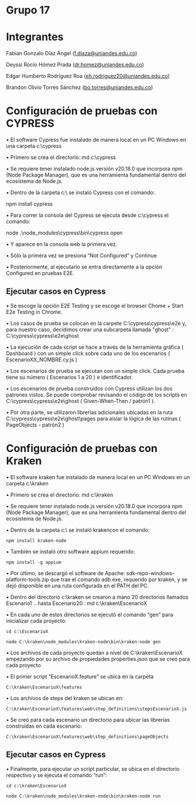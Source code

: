 # Grupo 17

# Integrantes
Fabian Gonzalo Díaz Ángel (f.diaza@uniandes.edu.co)

Deyssi Rocío Hómez Prada (dr.homez@uniandes.edu.co)

Edgar Humberto Rodríguez Roa (eh.rodriguez20@uniandes.edu.co)

Brandon Olivio Torres Sánchez (bo.torres@uniandes.edu.co)

# Configuración de pruebas con CYPRESS

•	El software Cypress fue instalado de manera local en un PC Windows en una carpeta c:\cypress

•	Primero se crea el directorio: md c:\cypress

•	Se requiere tener instalado node.js versión v20.18.0 que incorpora npm (Node Package Manager), que es una herramienta fundamental dentro del ecosistema de Node.js.

•	Dentro de la carpeta c:\ se instaló Cypress con el comando:

  npm install cypress
  
•	Para correr la consola del Cypress se ejecuta desde c:\cypress el comando:

  node  .\node_modules\cypress\bin\cypress open      
  
• Y aparece en la consola web la primera vez.

• Sólo la primera vez se presiona “Not Configured” y Continue

• Posteriormente, al ejecutarlo se entra directamente a la opción Configured en pruebas E2E.

## Ejecutar casos en Cypress

• Se escoge la opción E2E Testing y se escoge el browser Chome + Start E2e Testing in Chrome.

•	Los casos de prueba se colocan en la carpete C:\cypress\cypress\e2e y, para nuestro caso, decidimos crear una subcarpeta llamada "ghost" : C:\cypress\cypress\e2e\ghost

•	La ejecución de cada script se hace a través de la herramienta gráfica ( Dashboard ) con un simple click sobre cada uno de los escenarios ( EscenarioXX_NOMBRE.cy.js )

•	Los escenarios de prueba se ejecutan con un simple click. Cada prueba tiene su número ( Escenarios 1 a 20 ) e identificador.

•	Los escenarios de prueba construidos con Cypress utilizan los dos patrones vistos. Se puede comprobar revisando el código de los scripts en C:\cypress\cypress\e2e\ghost ( Given-When-Then / patrón1 ). 

• Por otra parte, se utilizaron librerías adicionales ubicadas en la ruta C:\cypress\cypress\e2e\ghost\pages para aislar la lógica de las rutinas (  PageObjects - patrón2 )

# Configuración de pruebas con Kraken

•	El software kraken fue instalado de manera local en un PC Windows en un carpeta c:\kraken

•	Primero se crea el directorio: md c:\kraken

•	Se requiere tener instalado node.js versión v20.18.0 que incorpora npm (Node Package Manager), que es una herramienta fundamental dentro del ecosistema de Node.js.

•	Dentro de la carpeta c:\ se instaló krakencon el comando:

 	npm install kraken-node 
  
•	También se instaló otro software appium requerido:

	npm install -g appium
 
•	Por último, se descargó el software de Apache: sdk-repo-windows-platform-tools.zip que trae el comando adb.exe, requerido por kraken, y se dejó disponible en una ruta configurada en el PATH del PC.

•	Dentro del directorio c:\kraken se crearon a mano 20 directorios llamados Escenario1 .. hasta Escenario20 : md c:\kraken\EscenarioX

•	En cada uno de estos directorios se ejecutó el comando “gen” para inicializar cada proyecto:

	cd c:\EscenarioX
 
	node C:\kraken\node_modules\kraken-node\bin\kraken-node gen
 
•	Los archivos de cada proyecto quedan a nivel de C:\kraken\EscenarioX empezando por su archivo de propiedades properties.json que se creó para cada proyecto

•	El primer script  “EscenarioX.feature” se ubica en la carpeta

	C:\kraken\EscenarioX\features
 
•	Los archivos de steps del kraken se ubican en:

	C:\kraken\EscenarioX\features\web\step_definitions\stepsEscenarioX.js
 
•	Se creó para cada escenario un directorio para ubicar las librerías construidas en cada escenario: 

	C:\kraken\EscenarioX\features\web\step_definitions\pageObjects

 ## Ejecutar casos en Cypress
 
•	Finalmente, para ejecutar un script particular, se ubica en el directorio respectivo y se ejecuta el comando “run”:

	cd c:\kraken\EscenarioX
 
	node C:\kraken\node_modules\kraken-node\bin\kraken-node run







